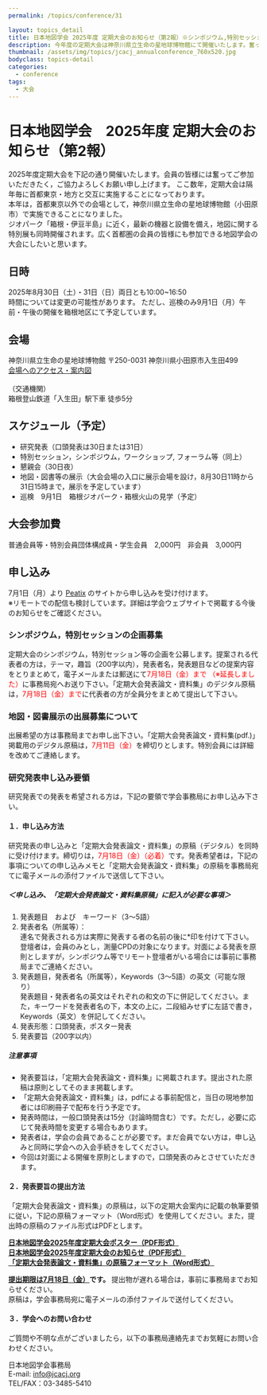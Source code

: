 ```yaml
---
permalink: /topics/conference/31

layout: topics_detail
title: 日本地図学会 2025年度 定期大会のお知らせ（第2報）※シンポジウム,特別セッションの企画募集延長
description: 今年度の定期大会は神奈川県立生命の星地球博物館にて開催いたします。奮ってご参加ください。シンポジウム,特別セッションの企画募集を延長しました。
thumbnail: /assets/img/topics/jcacj_annualconference_760x520.jpg
bodyclass: topics-detail
categories:
  - conference
tags:
  - 大会
---
```


# 日本地図学会　2025年度 定期大会のお知らせ（第2報）

2025年度定期大会を下記の通り開催いたします。会員の皆様には奮ってご参加いただきたく，ご協力よろしくお願い申し上げます。
ここ数年，定期大会は隔年毎に首都東京・地方と交互に実施することになっております。<br>
本年は，首都東京以外での会場として，神奈川県立生命の星地球博物館（小田原市）で実施できることになりました。<br>
ジオパーク「箱根・伊豆半島」に近く，最新の機器と設備を備え，地図に関する特別展も同時開催されます。広く首都圏の会員の皆様にも参加できる地図学会の大会にしたいと思います。

## 日時
2025年8月30日（土）・31日（日）両日とも10:00~16:50<br>
時間については変更の可能性があります。
ただし、巡検のみ9月1日（月）午前・午後の開催を箱根地区にて予定しています。

## 会場
神奈川県立生命の星地球博物館
〒250-0031 神奈川県小田原市入生田499<br>
[会場へのアクセス・案内図](https://nh.kanagawa-museum.jp/www/contents/1001000000001/index.html)<br>
<br>
（交通機関）<br>
箱根登山鉄道「入生田」駅下車 徒歩5分

## スケジュール（予定）
- 研究発表（口頭発表は30日または31日）
- 特別セッション，シンポジウム，ワークショップ, フォーラム等（同上）
- 懇親会（30日夜）
- 地図・図書等の展示（大会会場の入口に展示会場を設け，8月30日11時から31日15時まで，展示を予定しています）
- 巡検　9月1日　箱根ジオパーク・箱根火山の見学（予定）

## 大会参加費
普通会員等・特別会員団体構成員・学生会員　2,000円　非会員　3,000円

## 申し込み
7月1日（月）より [Peatix](https://2025jcaodawara.peatix.com/view) のサイトから申し込みを受け付けます。<br>
※リモートでの配信も検討しています。詳細は学会ウェブサイトで掲載する今後のお知らせをご確認ください。

### シンポジウム，特別セッションの企画募集

定期大会のシンポジウム，特別セッション等の企画を公募します。提案される代表者の方は，テーマ，趣旨（200字以内），発表者名，発表題目などの提案内容をとりまとめて，電子メールまたは郵送にて<span style="color: red; ">7月18日（金）まで （※延長しました）</span>に事務局宛へお送り下さい。「定期大会発表論文・資料集」のデジタル原稿は，<span style="color: red; ">7月18日（金）まで</span>に代表者の方が全員分をまとめて提出して下さい。

### 地図・図書展示の出展募集について
出展希望の方は事務局までお申し出下さい。「定期大会発表論文・資料集(pdf.)」掲載用のデジタル原稿は，<span style="color: red; ">7月11日（金）</span>を締切りとします。特別会員には詳細を改めてご連絡します。<br>
### 研究発表申し込み要領
研究発表での発表を希望される方は，下記の要領で学会事務局にお申し込み下さい。<br>
#### １．申し込み方法
研究発表の申し込みと「定期大会発表論文・資料集」の原稿（デジタル）を同時に受け付けます。締切りは，<span style="color: red; ">7月18日（金）（必着）</span>です。発表希望者は，下記の事項についての申し込みメモと「定期大会発表論文・資料集」の原稿を事務局宛てに電子メールの添付ファイルで送信して下さい。

##### ＜申し込み、「定期大会発表論文・資料集原稿」に記入が必要な事項＞
1. 発表題目　および　キーワード（3～5語）
2. 発表者名（所属等）：<br>
連名で発表される方は実際に発表する者の名前の後に*印を付けて下さい。登壇者は，会員のみとし，測量CPDの対象になります。対面による発表を原則としますが，シンポジウム等でリモート登壇者がいる場合には事前に事務局までご連絡ください。
3. 発表題目，発表者名（所属等），Keywords（3～5語）の英文（可能な限り）<br>
発表題目・発表者名の英文はそれぞれの和文の下に併記してください。また，キーワードを発表者名の下，本文の上に，二段組みせずに左詰で書き，Keywords（英文）を併記してください。
4. 発表形態：口頭発表，ポスター発表
5. 発表要旨（200字以内）

##### 注意事項
- 発表要旨は，「定期大会発表論文・資料集」に掲載されます。提出された原稿は原則としてそのまま掲載します。
- 「定期大会発表論文・資料集」は，pdfによる事前配信と，当日の現地参加者には印刷冊子で配布を行う予定です。
- 発表時間は，一般口頭発表は15分（討論時間含む）です。ただし，必要に応じて発表時間を変更する場合もあります。
- 発表者は，学会の会員であることが必要です。まだ会員でない方は，申し込みと同時に学会への入会手続きをしてください。
- 今回は対面による開催を原則としますので，口頭発表のみとさせていただきます。

#### ２．発表要旨の提出方法
「定期大会発表論文・資料集」の原稿は，以下の定期大会案内に記載の執筆要領に従い，下記の原稿フォーマット（Word形式）を使用してください。また，提出時の原稿のファイル形式はPDFとします。

**[日本地図学会2025年度定期大会ポスター（PDF形式）](../../archive/file/program/2025Odawara_poster.pdf)**<br>
**[日本地図学会2025年度定期大会のお知らせ（PDF形式）](../../archive/file/program/2025Odawara_entryguide.pdf)**<br>
**[「定期大会発表論文・資料集」の原稿フォーマット（Word形式）](../../archive/file/program/Templete2025JCA.docx)**<br>

**<u>提出期限は7月18日（金）</u>です。** 
提出物が遅れる場合は，事前に事務局までお知らせください。<br>
原稿は，学会事務局宛に電子メールの添付ファイルで送付してください。<br>
#### ３．学会へのお問い合わせ
ご質問や不明な点がございましたら，以下の事務局連絡先までお気軽にお問い合わせください。

日本地図学会事務局<br>
E-mail: [info@jcacj.org](<mailto:info@jcacj.org>)<br>
TEL/FAX：03-3485-5410
